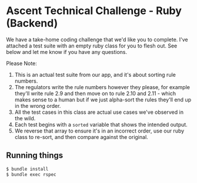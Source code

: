 # Ascent Technical Challenge - Ruby (Backend)

We have a take-home coding challenge that we'd like you to complete. I've
attached a test suite with an empty ruby class for you to flesh out. See below
and let me know if you have any questions.

Please Note:

1. This is an actual test suite from our app, and it's about sorting rule
numbers.
2. The regulators write the rule numbers however they please, for example
they'll write rule 2.9 and then move on to rule 2.10 and 2.11 - which makes sense to a human but if we just alpha-sort the rules they'll end up in the wrong order.
3. All the test cases in this class are actual use cases we've observed in the
wild.
4. Each test begins with a `sorted` variable that shows the intended output.
5. We reverse that array to ensure it's in an incorrect order, use our ruby
class to re-sort, and then compare against the original.

## Running things

```sh
$ bundle install
$ bundle exec rspec
```
